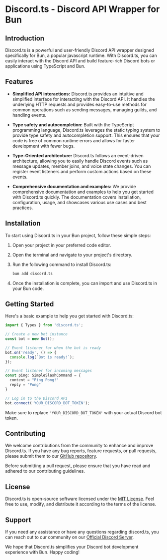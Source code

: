# Discord.ts - Discord API Wrapper for Bun

## Introduction

Discord.ts is a powerful and user-friendly Discord API wrapper designed specifically for Bun, a popular javascript runtime. With Discord.ts, you can easily interact with the Discord API and build feature-rich Discord bots or applications using TypeScript and Bun.

## Features

- **Simplified API interactions:** Discord.ts provides an intuitive and simplified interface for interacting with the Discord API. It handles the underlying HTTP requests and provides easy-to-use methods for common operations such as sending messages, managing guilds, and handling events.

- **Type safety and autocompletion:** Built with the TypeScript programming language, Discord.ts leverages the static typing system to provide type safety and autocompletion support. This ensures that your code is free of common runtime errors and allows for faster development with fewer bugs.

- **Type-Oriented architecture:** Discord.ts follows an event-driven architecture, allowing you to easily handle Discord events such as message updates, member joins, and voice state changes. You can register event listeners and perform custom actions based on these events.

- **Comprehensive documentation and examples:** We provide comprehensive documentation and examples to help you get started with Discord.ts quickly. The documentation covers installation, configuration, usage, and showcases various use cases and best practices.

## Installation

To start using Discord.ts in your Bun project, follow these simple steps:

1. Open your project in your preferred code editor.
2. Open the terminal and navigate to your project's directory.
3. Run the following command to install Discord.ts:

   ```bash
   bun add discord.ts
   ```

4. Once the installation is complete, you can import and use Discord.ts in your Bun code.

## Getting Started

Here's a basic example to help you get started with Discord.ts:

```typescript
import { Types } from 'discord.ts';

// Create a new bot instance
const bot = new Bot();

// Event listener for when the bot is ready
bot.on('ready', () => {
  console.log(`Bot is ready!`);
});

// Event listener for incoming messages
const ping: SimpleSlashCommand = {
  content = "Ping Pong!"
  reply = "Pong"
}

// Log in to the Discord API
bot.connect('YOUR_DISCORD_BOT_TOKEN');
```

Make sure to replace `'YOUR_DISCORD_BOT_TOKEN'` with your actual Discord bot token.

## Contributing

We welcome contributions from the community to enhance and improve Discord.ts. If you have any bug reports, feature requests, or pull requests, please submit them to our [GitHub repository](https://github.com/Lucrative-Software/Discord.ts).

Before submitting a pull request, please ensure that you have read and adhered to our contributing guidelines.

## License

Discord.ts is open-source software licensed under the [MIT License](https://opensource.org/licenses/MIT). Feel free to use, modify, and distribute it according to the terms of the license.

## Support

If you need any assistance or have any questions regarding discord.ts, you can reach out to our community on our [Official Discord Server](https://discord.gg/schycsxmnb).

We hope that Discord.ts simplifies your Discord bot development experience with Bun. Happy coding!
